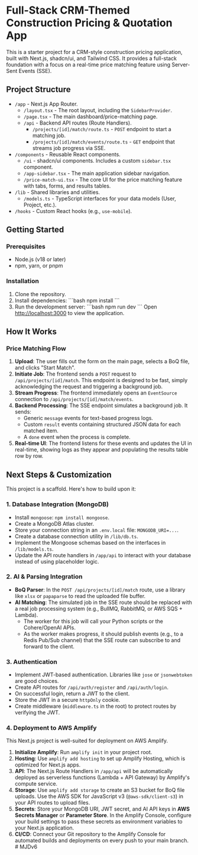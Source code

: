 # Full-Stack CRM-Themed Construction Pricing & Quotation App

This is a starter project for a CRM-style construction pricing application, built with Next.js, shadcn/ui, and Tailwind CSS. It provides a full-stack foundation with a focus on a real-time price matching feature using Server-Sent Events (SSE).

## Project Structure

-   `/app` - Next.js App Router.
    -   `/layout.tsx` - The root layout, including the `SidebarProvider`.
    -   `/page.tsx` - The main dashboard/price-matching page.
    -   `/api` - Backend API routes (Route Handlers).
        -   `/projects/[id]/match/route.ts` - `POST` endpoint to start a matching job.
        -   `/projects/[id]/match/events/route.ts` - `GET` endpoint that streams job progress via SSE.
-   `/components` - Reusable React components.
    -   `/ui` - shadcn/ui components. Includes a custom `sidebar.tsx` component.
    -   `/app-sidebar.tsx` - The main application sidebar navigation.
    -   `/price-match-ui.tsx` - The core UI for the price matching feature with tabs, forms, and results tables.
-   `/lib` - Shared libraries and utilities.
    -   `/models.ts` - TypeScript interfaces for your data models (User, Project, etc.).
-   `/hooks` - Custom React hooks (e.g., `use-mobile`).

## Getting Started

### Prerequisites

-   Node.js (v18 or later)
-   npm, yarn, or pnpm

### Installation

1.  Clone the repository.
2.  Install dependencies:
    \`\`\`bash
    npm install
    \`\`\`
3.  Run the development server:
    \`\`\`bash
    npm run dev
    \`\`\`
    Open [http://localhost:3000](http://localhost:3000) to view the application.

## How It Works

### Price Matching Flow

1.  **Upload**: The user fills out the form on the main page, selects a BoQ file, and clicks "Start Match".
2.  **Initiate Job**: The frontend sends a `POST` request to `/api/projects/[id]/match`. This endpoint is designed to be fast, simply acknowledging the request and triggering a background job.
3.  **Stream Progress**: The frontend immediately opens an `EventSource` connection to `/api/projects/[id]/match/events`.
4.  **Backend Processing**: The SSE endpoint simulates a background job. It sends:
    -   Generic `message` events for text-based progress logs.
    -   Custom `result` events containing structured JSON data for each matched item.
    -   A `done` event when the process is complete.
5.  **Real-time UI**: The frontend listens for these events and updates the UI in real-time, showing logs as they appear and populating the results table row by row.

## Next Steps & Customization

This project is a scaffold. Here's how to build upon it:

### 1. Database Integration (MongoDB)

-   Install `mongoose`: `npm install mongoose`.
-   Create a MongoDB Atlas cluster.
-   Store your connection string in an `.env.local` file: `MONGODB_URI=...`.
-   Create a database connection utility in `/lib/db.ts`.
-   Implement the Mongoose schemas based on the interfaces in `/lib/models.ts`.
-   Update the API route handlers in `/app/api` to interact with your database instead of using placeholder logic.

### 2. AI & Parsing Integration

-   **BoQ Parser**: In the `POST /api/projects/[id]/match` route, use a library like `xlsx` or `papaparse` to read the uploaded file buffer.
-   **AI Matching**: The simulated job in the SSE route should be replaced with a real job processing system (e.g., BullMQ, RabbitMQ, or AWS SQS + Lambda).
    -   The worker for this job will call your Python scripts or the Cohere/OpenAI APIs.
    -   As the worker makes progress, it should publish events (e.g., to a Redis Pub/Sub channel) that the SSE route can subscribe to and forward to the client.

### 3. Authentication

-   Implement JWT-based authentication. Libraries like `jose` or `jsonwebtoken` are good choices.
-   Create API routes for `/api/auth/register` and `/api/auth/login`.
-   On successful login, return a JWT to the client.
-   Store the JWT in a secure `httpOnly` cookie.
-   Create middleware (`middleware.ts` in the root) to protect routes by verifying the JWT.

### 4. Deployment to AWS Amplify

This Next.js project is well-suited for deployment on AWS Amplify.

1.  **Initialize Amplify**: Run `amplify init` in your project root.
2.  **Hosting**: Use `amplify add hosting` to set up Amplify Hosting, which is optimized for Next.js apps.
3.  **API**: The Next.js Route Handlers in `/app/api` will be automatically deployed as serverless functions (Lambda + API Gateway) by Amplify's compute service.
4.  **Storage**: Use `amplify add storage` to create an S3 bucket for BoQ file uploads. Use the AWS SDK for JavaScript v3 (`@aws-sdk/client-s3`) in your API routes to upload files.
5.  **Secrets**: Store your MongoDB URI, JWT secret, and AI API keys in **AWS Secrets Manager** or **Parameter Store**. In the Amplify Console, configure your build settings to pass these secrets as environment variables to your Next.js application.
6.  **CI/CD**: Connect your Git repository to the Amplify Console for automated builds and deployments on every push to your main branch.
#   M J D v 6  
 